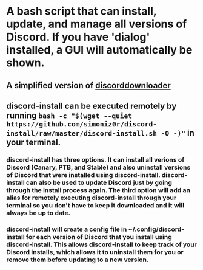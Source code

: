 # A bash script that can install, update, and manage all versions of Discord. If you have 'dialog' installed, a GUI will automatically be shown. 
## A simplified version of [discorddownloader](http://www.simonizor.gq/discorddownloader)

## discord-install can be executed remotely by running `bash -c "$(wget --quiet https://github.com/simoniz0r/discord-install/raw/master/discord-install.sh -O -)"` in your terminal.

### discord-install has three options.  It can install all verions of Discord (Canary, PTB, and Stable) and also uninstall versions of Discord that were installed using discord-install.  discord-install can also be used to update Discord just by going through the install process again.  The third option will add an alias for remotely executing discord-install through your terminal so you don't have to keep it downloaded and it will always be up to date.

### discord-install will create a config file in ~/.config/discord-install for each version of Discord that you install using discord-install.  This allows discord-install to keep track of your Discord installs, which allows it to uninstall them for you or remove them before updating to a new version.
